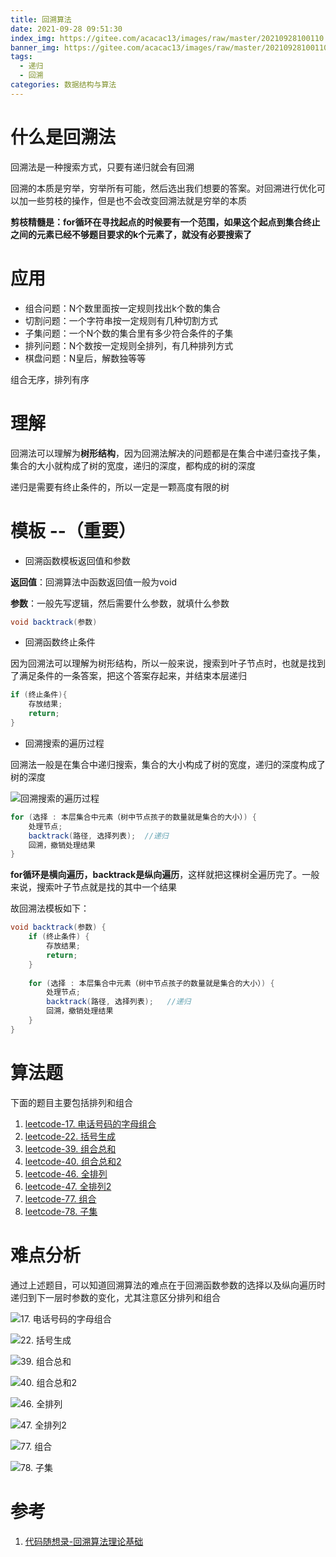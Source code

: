 ```yaml
---
title: 回溯算法
date: 2021-09-28 09:51:30
index_img: https://gitee.com/acacac13/images/raw/master/20210928100110.jpg
banner_img: https://gitee.com/acacac13/images/raw/master/20210928100110.jpg
tags:
  - 递归
  - 回溯
categories: 数据结构与算法
---
```


# 什么是回溯法

回溯法是一种搜索方式，只要有递归就会有回溯

回溯的本质是穷举，穷举所有可能，然后选出我们想要的答案。对回溯进行优化可以加一些剪枝的操作，但是也不会改变回溯法就是穷举的本质

**剪枝精髓是：for循环在寻找起点的时候要有一个范围，如果这个起点到集合终止之间的元素已经不够题目要求的k个元素了，就没有必要搜索了**

# 应用

- 组合问题：N个数里面按一定规则找出k个数的集合
- 切割问题：一个字符串按一定规则有几种切割方式
- 子集问题：一个N个数的集合里有多少符合条件的子集
- 排列问题：N个数按一定规则全排列，有几种排列方式
- 棋盘问题：N皇后，解数独等等

组合无序，排列有序

# 理解

回溯法可以理解为**树形结构**，因为回溯法解决的问题都是在集合中递归查找子集，集合的大小就构成了树的宽度，递归的深度，都构成的树的深度

递归是需要有终止条件的，所以一定是一颗高度有限的树

# 模板 --（重要）

- 回溯函数模板返回值和参数

**返回值**：回溯算法中函数返回值一般为void

**参数**：一般先写逻辑，然后需要什么参数，就填什么参数

```java
void backtrack(参数)
```

- 回溯函数终止条件

因为回溯法可以理解为树形结构，所以一般来说，搜索到叶子节点时，也就是找到了满足条件的一条答案，把这个答案存起来，并结束本层递归

```java
if (终止条件){
    存放结果;
    return;
}
```

- 回溯搜索的遍历过程

回溯法一般是在集合中递归搜索，集合的大小构成了树的宽度，递归的深度构成了树的深度

![回溯搜索的遍历过程](https://gitee.com/acacac13/images/raw/master/20210927202307.png)

```java
for (选择 : 本层集合中元素（树中节点孩子的数量就是集合的大小）) {
    处理节点;
    backtrack(路径, 选择列表);  //递归
    回溯，撤销处理结果
}
```

**for循环是横向遍历，backtrack是纵向遍历**，这样就把这棵树全遍历完了。一般来说，搜索叶子节点就是找的其中一个结果

故回溯法模板如下：

```java
void backtrack(参数) {
    if (终止条件) {
        存放结果;
        return;
    }
    
    for (选择 : 本层集合中元素（树中节点孩子的数量就是集合的大小）) {
        处理节点;
        backtrack(路径, 选择列表);   //递归
        回溯，撤销处理结果
    }
}
```

# 算法题

下面的题目主要包括排列和组合

1. [leetcode-17. 电话号码的字母组合](https://leetcode-cn.com/problems/letter-combinations-of-a-phone-number/)
2. [leetcode-22. 括号生成](https://leetcode-cn.com/problems/generate-parentheses/)
3. [leetcode-39. 组合总和](https://leetcode-cn.com/problems/combination-sum/)
4. [leetcode-40. 组合总和2](https://leetcode-cn.com/problems/combination-sum-ii/)
5. [leetcode-46. 全排列](https://leetcode-cn.com/problems/permutations/)
6. [leetcode-47. 全排列2](https://leetcode-cn.com/problems/permutations-ii/)
7. [leetcode-77. 组合](https://leetcode-cn.com/problems/combinations/)
8. [leetcode-78. 子集](https://leetcode-cn.com/problems/subsets/)

# 难点分析

通过上述题目，可以知道回溯算法的难点在于回溯函数参数的选择以及纵向遍历时递归到下一层时参数的变化，尤其注意区分排列和组合

![17. 电话号码的字母组合](https://gitee.com/acacac13/images/raw/master/20210927205650.png)

![22. 括号生成](https://gitee.com/acacac13/images/raw/master/20210927205905.png)

![39. 组合总和](https://gitee.com/acacac13/images/raw/master/20210927205954.png)

![40. 组合总和2](https://gitee.com/acacac13/images/raw/master/20210927210041.png)

![46. 全排列](https://gitee.com/acacac13/images/raw/master/20210927210116.png)

![47. 全排列2](https://gitee.com/acacac13/images/raw/master/20210927210152.png)

![77. 组合](https://gitee.com/acacac13/images/raw/master/20210927210345.png)

![78. 子集](https://gitee.com/acacac13/images/raw/master/20210927210421.png)



# 参考

1. [代码随想录-回溯算法理论基础](https://programmercarl.com/%E5%9B%9E%E6%BA%AF%E7%AE%97%E6%B3%95%E7%90%86%E8%AE%BA%E5%9F%BA%E7%A1%80.html#%E5%85%B6%E4%BB%96%E8%AF%AD%E8%A8%80%E7%89%88%E6%9C%AC)
